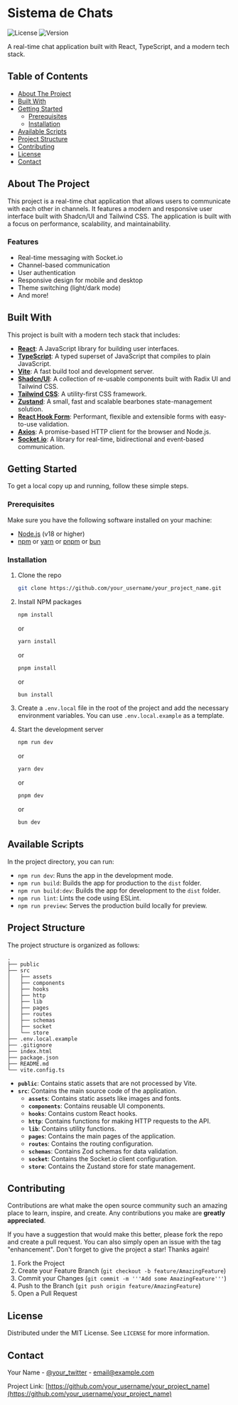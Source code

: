 
# Sistema de Chats

![License](https://img.shields.io/badge/license-MIT-blue.svg)
![Version](https://img.shields.io/badge/version-0.0.0-orange.svg)

A real-time chat application built with React, TypeScript, and a modern tech stack.

## Table of Contents

- [About The Project](#about-the-project)
- [Built With](#built-with)
- [Getting Started](#getting-started)
  - [Prerequisites](#prerequisites)
  - [Installation](#installation)
- [Available Scripts](#available-scripts)
- [Project Structure](#project-structure)
- [Contributing](#contributing)
- [License](#license)
- [Contact](#contact)

## About The Project

This project is a real-time chat application that allows users to communicate with each other in channels. It features a modern and responsive user interface built with Shadcn/UI and Tailwind CSS. The application is built with a focus on performance, scalability, and maintainability.

### Features

- Real-time messaging with Socket.io
- Channel-based communication
- User authentication
- Responsive design for mobile and desktop
- Theme switching (light/dark mode)
- And more!

## Built With

This project is built with a modern tech stack that includes:

- **[React](https://reactjs.org/)**: A JavaScript library for building user interfaces.
- **[TypeScript](https://www.typescriptlang.org/)**: A typed superset of JavaScript that compiles to plain JavaScript.
- **[Vite](https://vitejs.dev/)**: A fast build tool and development server.
- **[Shadcn/UI](https://ui.shadcn.com/)**: A collection of re-usable components built with Radix UI and Tailwind CSS.
- **[Tailwind CSS](https://tailwindcss.com/)**: A utility-first CSS framework.
- **[Zustand](https://zustand-demo.pmnd.rs/)**: A small, fast and scalable bearbones state-management solution.
- **[React Hook Form](https://react-hook-form.com/)**: Performant, flexible and extensible forms with easy-to-use validation.
- **[Axios](https://axios-http.com/)**: A promise-based HTTP client for the browser and Node.js.
- **[Socket.io](https://socket.io/)**: A library for real-time, bidirectional and event-based communication.

## Getting Started

To get a local copy up and running, follow these simple steps.

### Prerequisites

Make sure you have the following software installed on your machine:

- [Node.js](https://nodejs.org/) (v18 or higher)
- [npm](https://www.npmjs.com/) or [yarn](https://yarnpkg.com/) or [pnpm](https://pnpm.io/) or [bun](https://bun.sh/)

### Installation

1. Clone the repo
   ```sh
   git clone https://github.com/your_username/your_project_name.git
   ```
2. Install NPM packages
   ```sh
   npm install
   ```
   or
    ```sh
   yarn install
   ```
   or
    ```sh
   pnpm install
   ```
   or
    ```sh
   bun install
   ```
3. Create a `.env.local` file in the root of the project and add the necessary environment variables. You can use `.env.local.example` as a template.

4. Start the development server
   ```sh
   npm run dev
   ```
   or
    ```sh
   yarn dev
   ```
   or
    ```sh
   pnpm dev
   ```
   or
    ```sh
   bun dev
   ```

## Available Scripts

In the project directory, you can run:

- `npm run dev`: Runs the app in the development mode.
- `npm run build`: Builds the app for production to the `dist` folder.
- `npm run build:dev`: Builds the app for development to the `dist` folder.
- `npm run lint`: Lints the code using ESLint.
- `npm run preview`: Serves the production build locally for preview.

## Project Structure

The project structure is organized as follows:

```
.
├── public
├── src
│   ├── assets
│   ├── components
│   ├── hooks
│   ├── http
│   ├── lib
│   ├── pages
│   ├── routes
│   ├── schemas
│   ├── socket
│   └── store
├── .env.local.example
├── .gitignore
├── index.html
├── package.json
├── README.md
└── vite.config.ts
```

- **`public`**: Contains static assets that are not processed by Vite.
- **`src`**: Contains the main source code of the application.
  - **`assets`**: Contains static assets like images and fonts.
  - **`components`**: Contains reusable UI components.
  - **`hooks`**: Contains custom React hooks.
  - **`http`**: Contains functions for making HTTP requests to the API.
  - **`lib`**: Contains utility functions.
  - **`pages`**: Contains the main pages of the application.
  - **`routes`**: Contains the routing configuration.
  - **`schemas`**: Contains Zod schemas for data validation.
  - **`socket`**: Contains the Socket.io client configuration.
  - **`store`**: Contains the Zustand store for state management.

## Contributing

Contributions are what make the open source community such an amazing place to learn, inspire, and create. Any contributions you make are **greatly appreciated**.

If you have a suggestion that would make this better, please fork the repo and create a pull request. You can also simply open an issue with the tag "enhancement".
Don't forget to give the project a star! Thanks again!

1. Fork the Project
2. Create your Feature Branch (`git checkout -b feature/AmazingFeature`)
3. Commit your Changes (`git commit -m '''Add some AmazingFeature'''`)
4. Push to the Branch (`git push origin feature/AmazingFeature`)
5. Open a Pull Request

## License

Distributed under the MIT License. See `LICENSE` for more information.

## Contact

Your Name - [@your_twitter](https://twitter.com/your_twitter) - email@example.com

Project Link: [https://github.com/your_username/your_project_name](https://github.com/your_username/your_project_name)
